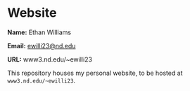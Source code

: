 Website
=======
**Name:** Ethan Williams

**Email:** ewilli23@nd.edu

**URL:** www3.nd.edu/~ewilli23

This repository houses my personal website, to be hosted at `www3.nd.edu/~ewilli23`.
